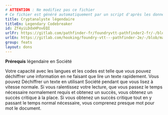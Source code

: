 ```yaml
---
# ATTENTION : Ne modifiez pas ce fichier
# Ce fichier est généré automatiquement par un script d'après les données du module Foundry VTT officiel et de sa traduction
title: Cryptanalyste légendaire
titleEn: Legendary Codebreaker
id: Zf4yiLDdxHPovEQI
urlFr: https://gitlab.com/pathfinder-fr/foundryvtt-pathfinder2-fr/-/blob/master/data/feats/Zf4yiLDdxHPovEQI.htm
urlEn: https://gitlab.com/hooking/foundry-vtt---pathfinder-2e/-/blob/master/packs/data/feats.db/legendary-codebreaker.json
group: feats
layout: dons
---
```

**Prérequis** légendaire en Société

Votre capacité avec les langues et les codes est telle que vous pouvez déchiffrer une information en ne faisant que lire un texte rapidement. Vous pouvez Déchiffrer un texte en utilisant Société pendant que vous lisez à vitesse normale. Si vous ralentissez votre lecture, que vous passez le temps nécessaire normalement requis et obtenez un succès, vous obtenez un succès critique à la place. Si vous obtenez un succès critique tout en y passant le temps normal nécessaire, vous comprenez presque mot pour mot le document.



